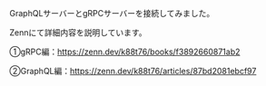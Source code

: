 GraphQLサーバーとgRPCサーバーを接続してみました。

Zennにて詳細内容を説明しています。

①gRPC編：https://zenn.dev/k88t76/books/f3892660871ab2

②GraphQL編：https://zenn.dev/k88t76/articles/87bd2081ebcf97

